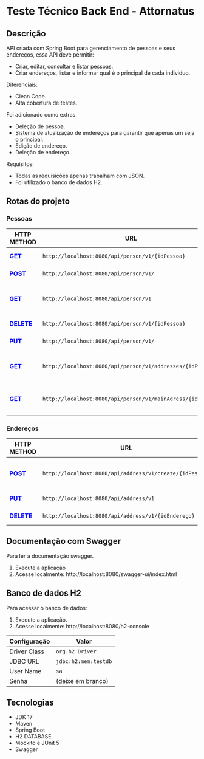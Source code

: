 # Teste Técnico Back End - Attornatus

## Descrição
API criada com Spring Boot para gerenciamento de pessoas e seus endereços, essa API deve permitir:
- Criar, editar, consultar e listar pessoas.
- Criar endereços, listar e informar qual é o principal de cada individuo.

Diferenciais:
- Clean Code.
- Alta cobertura de testes. 

Foi adicionado como extras.
- Deleção de pessoa.
- Sistema de atualização de endereços para garantir que apenas um seja o principal.
- Edição de endereço.
- Deleção de endereço.

Requisitos:
- Todas as requisições apenas trabalham com JSON.
- Foi utilizado o banco de dados H2.

## Rotas do projeto

### Pessoas
| HTTP METHOD | URL | Descriçao |
| ------ | ------ | ----------- |
|**<font color="blue">GET</font>**|`http://localhost:8080/api/person/v1/{idPessoa}`   | Consultar pessoa |
|**<font color="blue">POST</font>**|`http://localhost:8080/api/person/v1/` | Criar pessoa |
|**<font color="blue">GET</font>**| `http://localhost:8080/api/person/v1`   | Consultar todos endereços da pessoa |
|**<font color="blue">DELETE</font>**| `http://localhost:8080/api/person/v1/{idPessoa}`   | Deletar pessoa |
|**<font color="blue">PUT</font>**|`http://localhost:8080/api/person/v1/` | Editar pessoa |
|**<font color="blue">GET</font>**| `http://localhost:8080/api/person/v1/addresses/{idPessoa}`   | Consultar endereços das pessoas |
|**<font color="blue">GET</font>**| `http://localhost:8080/api/person/v1/mainAdress/{idPessoa}`   | Consultar endereço principal da pessoa  |

### Endereços
| HTTP METHOD | URL | Descriçao |
| ------ | ------ | ----------- |
|**<font color="blue">POST</font>**|`http://localhost:8080/api/address/v1/create/{idPessoa}`   | Adicionar endereço a uma pessoa  |
|**<font color="blue">PUT</font>**|`http://localhost:8080/api/address/v1` | Editar endereço |
|**<font color="blue">DELETE</font>**| `http://localhost:8080/api/address/v1/{idEndereço}`   | Deletar endereço |

## Documentação com Swagger
Para ler a documentação swagger.
1. Execute a aplicação 
2. Acesse localmente: http://localhost:8080/swagger-ui/index.html

## Banco de dados H2
Para acessar o banco de dados:
1. Execute a aplicação.
2. Acesse localmente: http://localhost:8080/h2-console


| Configuração | Valor                   |
| ------------ | -----------------------|
| Driver Class | `org.h2.Driver`        |
| JDBC URL     | `jdbc:h2:mem:testdb`   |
| User Name    | `sa`                    |
| Senha        | (deixe em branco)      |

## Tecnologias
- JDK 17
- Maven
- Spring Boot 
- H2 DATABASE
- Mockito e JUnit 5
- Swagger
